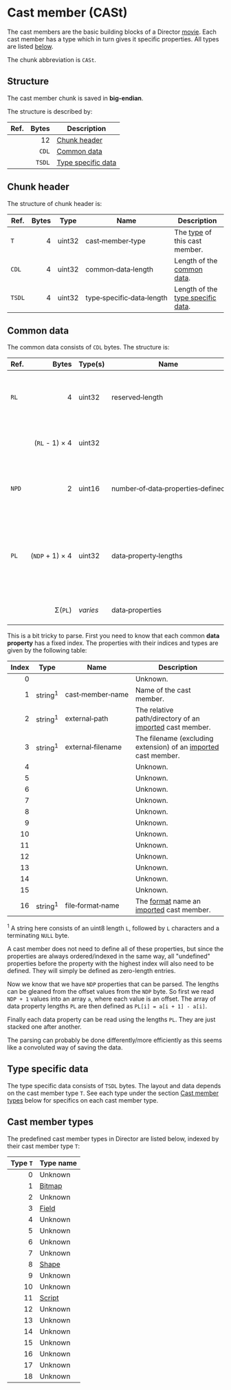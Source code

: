 # Cast member (CASt)

The cast members are the basic building blocks of a Director [movie](../readme.md#director-overview). Each cast member
has a type which in turn gives it specific properties. All types are listed [below](#cast-member-types).

The chunk abbreviation is `CASt`.

## Structure

The cast member chunk is saved in **big-endian**.

The structure is described by:

Ref.   | Bytes  | Description
---    | ---:   | ---
&nbsp; | 12     | [Chunk header](#chunk-header)
&nbsp; | `CDL`  | [Common data](#common-data)
&nbsp; | `TSDL` | [Type specific data](#type-specific-data)

## Chunk header

The structure of chunk header is:

Ref.   | Bytes | Type   | Name                                        | Description
---    | ---:  | ---    | ---                                         | ---
`T`    | 4     | uint32 | cast&#8209;member&#8209;type                | The [type](#cast-member-types) of this cast member.
`CDL`  | 4     | uint32 | common&#8209;data&#8209;length              | Length of the [common data](#common-data).
`TSDL` | 4     | uint32 | type&#8209;specific&#8209;data&#8209;length | Length of the [type specific data](#type-specific-data).

## Common data

The common data consists of `CDL` bytes. The structure is:

Ref.   | Bytes                                     | Type(s)  | Name                                                      | Description
---    | ---:                                      | ---      | ---                                                       | ---
`RL`   | 4                                         | uint32   | reserved&#8209;length                                     | The length of the **reserved block** (including self).
&nbsp; | (`RL`&nbsp;-&nbsp;1)&nbsp;&times;&nbsp;4  | uint32   | &nbsp;                                                    | **Reserved block**. Unknown purpose.
`NPD`  | 2                                         | uint16   | number&#8209;of&#8209;data&#8209;properties&#8209;defined | The number of **data properties** defined for this chunk.
`PL`   | (`NDP`&nbsp;+&nbsp;1)&nbsp;&times;&nbsp;4 | uint32   | data&#8209;property&#8209;lengths                         | Array of **data property** lengths (the raw uint32 values are offsets, see explanation below).
&nbsp; | &Sigma;(`PL`)                             | *varies* | data&#8209;properties                                     | Array of **data properties**.

This is a bit tricky to parse. First you need to know that each common **data property** has a fixed index. The
properties with their indices and types are given by the following table:

Index | Type               | Name                         | Description
---:  | ---                | ---                          | ---
0     | &nbsp;             | &nbsp;                       | Unknown.
1     | string<sup>1</sup> | cast&#8209;member&#8209;name | Name of the cast member.
2     | string<sup>1</sup> | external&#8209;path          | The relative path/directory of an [imported](#TODO) cast member.
3     | string<sup>1</sup> | external&#8209;filename      | The filename (excluding extension) of an [imported](#TODO) cast member.
4     | &nbsp;             | &nbsp;                       | Unknown.
5     | &nbsp;             | &nbsp;                       | Unknown.
6     | &nbsp;             | &nbsp;                       | Unknown.
7     | &nbsp;             | &nbsp;                       | Unknown.
8     | &nbsp;             | &nbsp;                       | Unknown.
9     | &nbsp;             | &nbsp;                       | Unknown.
10    | &nbsp;             | &nbsp;                       | Unknown.
11    | &nbsp;             | &nbsp;                       | Unknown.
12    | &nbsp;             | &nbsp;                       | Unknown.
13    | &nbsp;             | &nbsp;                       | Unknown.
14    | &nbsp;             | &nbsp;                       | Unknown.
15    | &nbsp;             | &nbsp;                       | Unknown.
16    | string<sup>1</sup> | file&#8209;format&#8209;name | The [format](#TODO) name an [imported](#TODO) cast member.

<sup>1</sup> A string here consists of an uint8 length `L`, followed by `L` characters and a terminating `NULL` byte.

A cast member does not need to define all of these properties, but since the properties are always ordered/indexed in
the same way, all "undefined" properties before the property with the highest index will also need to be defined. They
will simply be defined as zero-length entries.

Now we know that we have `NDP` properties that can be parsed. The lengths can be gleaned from the offset values from the
`NDP` byte. So first we read `NDP + 1` values into an array `a`, where each value is an offset. The array of data
property lengths `PL` are then defined as `PL[i] = a[i + 1] - a[i]`.

Finally each data property can be read using the lengths `PL`. They are just stacked one after another.

The parsing can probably be done differently/more efficiently as this seems like a convoluted way of saving the data.

## Type specific data

The type specific data consists of `TSDL` bytes. The layout and data depends on the cast member type `T`. See each type
under the section [Cast member types](#cast-member-types) below for specifics on each cast member type.

## Cast member types

The predefined cast member types in Director are listed below, indexed by their cast member type `T`:

Type `T` | Type name
---:     | ---
0        | Unknown
1        | [Bitmap](./castmembers/bitmap.md)
2        | Unknown
3        | [Field](./castmembers/field.md)
4        | Unknown
5        | Unknown
6        | Unknown
7        | Unknown
8        | [Shape](./castmembers/shape.md)
9        | Unknown
10       | Unknown
11       | [Script](./castmembers/script.md)
12       | Unknown
13       | Unknown
14       | Unknown
15       | Unknown
16       | Unknown
17       | Unknown
18       | Unknown
